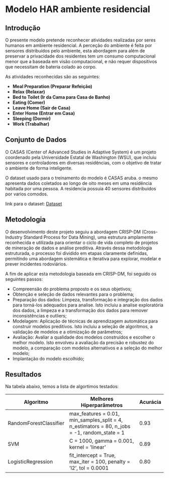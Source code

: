 # Modelo HAR ambiente residencial 

## Introdução

O presente modelo pretende reconhecer atividades realizadas por seres humanos em ambiente residencial. A perceção do ambiente é feita por sensores distribuídos pelo ambiente, esta abordagem para além de preservar a privacidade dos residentes tem um consumo computacional menor que a baseada em visão computacional, e não requer dispositivos que necessitam de bateria colado ao corpo. 

As atividades reconhecidas são as seguintes:

- **Meal Preparation (Preparar Refeição)**
- **Relax (Relaxar)**
- **Bed to Toilet (Ir da Cama para Casa de Banho)**
- **Eating (Comer)**
- **Leave Home (Sair de Casa)**
- **Enter Home (Entrar em Casa)**
- **Sleeping (Dormir)**
- **Work (Trabalhar)**


## Conjunto de Dados

O CASAS (Center of Advanced Studies in Adaptive System) é um projeto coordenado pela Universidade Estatal de Washington (WSU), que incluiu sensores e controladores em diversas residências, com o objetivo de tratar o ambiente de forma inteligente.

O dataset usado para o treinamento do modelo é CASAS aruba. o mesmo apresenta dados coletados ao longo de oito meses em uma residência habitada por uma pessoa. A residencia possuia 40 sensores distribuidos por varios comodos.

link para o dataset: [Dataset](https://casas.wsu.edu/datasets/)

## Metodologia

O desenvolvimento deste projeto seguiu a abordagem CRISP-DM (Cross-Industry Standard Process for Data Mining), uma estrutura amplamente reconhecida e utilizada para orientar o ciclo de vida completo de projetos de mineração de dados e análise preditiva. Através dessa metodologia estruturada, o processo foi dividido em etapas claramente definidas, permitindo uma abordagem sistemática e iterativa para explorar, modelar e prever incidentes rodoviários.

A fim de aplicar esta metodologia baseada em CRISP-DM, foi seguido os
seguintes passos:
* Compreensão do problema proposto e os seus objetivos;
* Obtenção e seleção de dados relevantes para o problema;
* Preparação dos dados: Limpeza, transformação e integração dos dados
para torná-los adequados para analise. Isto incluiu a analise exploratória
dos dados, a limpeza e a transformação dos dados para remover inconsistências e outliers;
* Modelagem: Aplicação de técnicas de aprendizagem automática para construir modelos preditivos. Isto incluiu a seleção de algoritmos, a validação
de modelos e a otimização de parâmetros;
* Avaliação: Avaliar a qualidade dos modelos construídos e escolher o melhor modelo. Isto envolveu a avaliação da precisão e robustez do modelo,
a comparação com modelos alternativos e a seleção do melhor modelo;
* Implantação do modelo escolhido;


## Resultados

Na tabela abaixo, temos a lista de algortimos testados:


| Algoritmo              | Melhores Hiperparâmetros                                     | Acurácia |
|------------------------|-------------------------------------------------------------|----------|
| RandomForestClassifier | max_features = 0.01, min_samples_split = 4, n_estimators = 80, n_jobs = -1, random_state = 1 | 0.93 |
| SVM      | C = 1000, gamma = 0.001, kernel = ’linear’ | 0.89     |
| LogisticRegression     | fit_intercept = True, max_iter = 100, penalty = ’l2’, tol = 0.0001 | 0.80     |
